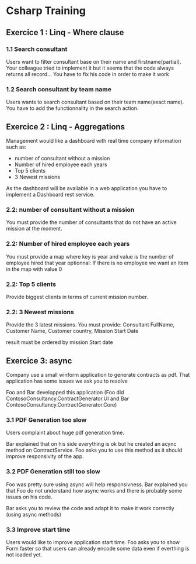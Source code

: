 # Csharp Training
## Exercice 1 : Linq - Where clause
### 1.1 Search consultant
Users want to filter consultant base on their name and firstname(partial). Your colleague tried to implement it but it seems that the code always returns all record... 
You have to fix his code in order to make it work

### 1.2 Search consultant by team name
Users wants to search consultant based on their team name(exact name). You have to add the functionnality in the search action.

## Exercice 2 : Linq - Aggregations
Management would like a dashboard with real time company information such as:
* number of consultant without a mission
* Number of hired employee each years
* Top 5 clients
* 3 Newest missions

As the dashboard will be available in a web application you have to implement a Dashboard rest service.

### 2.2: number of consultant without a mission
You must provide the number of consultants that do not have an active mission at the moment.

### 2.2: Number of hired employee each years
You must provide a map where key is year and value is the number of employee hired that year
optionnal: If there is no employee we want an item in the map with value 0

### 2.2: Top 5 clients
Provide biggest clients in terms of current mission number.

### 2.2: 3 Newest missions
Provide the 3 latest missions. You must provide:
Consultant FullName, Customer Name, Customer country, Mission Start Date

result must be ordered by mission Start date

## Exercice 3: async
Company use a small winform application to generate contracts as pdf. That application has some issues we ask you to resolve

Foo and Bar developped this application (Foo did ContosoConsultancy.ContractGenerator.UI and Bar ContosoConsultancy.ContractGenerator.Core)

### 3.1 PDF Generation too slow

Users complaint about huge pdf generation time.

Bar explained that on his side everything is ok but he created an acync method on ContractService. Foo asks you to use this method as it should improve responsivity of the app.

### 3.2 PDF Generation still too slow

Foo was pretty sure using async will help responsivness. Bar explained you that Foo do not understand how async works and there is probably some issues on his code. 

Bar asks you to review the code and adapt it to make it work correctly (using async methods)

### 3.3 Improve start time

Users would like to improve application start time. Foo asks you to show Form faster so that users can already encode some data even if everthing is not loaded yet.

